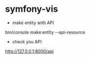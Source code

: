 # symfony-vis

- make entity with API 

bin/console make:entity --api-resource

- check you API
 
http://127.0.0.1:8000/api
